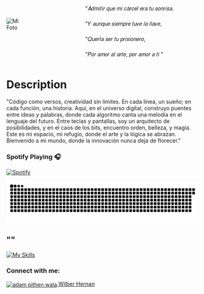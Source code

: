 <div style="display: flex; align-items: center;">
  <!-- Imagen a la izquierda -->
  <img src="https://drive.google.com/uc?id=1C8diWt_NLdBsOETRP5Rmsz-WRtV6L5mw" alt="Mi Foto">

  <!-- Poema a la derecha -->
  <div style="max-width: 500px;">
    <p>
      <br>
      ﾠﾠﾠﾠﾠﾠﾠﾠﾠﾠﾠﾠﾠﾠﾠﾠﾠﾠﾠﾠﾠﾠﾠﾠﾠﾠﾠﾠﾠﾠﾠﾠﾠﾠﾠﾠﾠﾠﾠﾠﾠﾠﾠﾠﾠﾠﾠﾠﾠ "𝐴𝑑𝑚𝑖𝑡𝑖𝑟 𝑞𝑢𝑒 𝑚𝑖 𝑐𝑎́𝑟𝑐𝑒𝑙 𝑒𝑟𝑎 𝑡𝑢 𝑠𝑜𝑛𝑟𝑖𝑠𝑎.<br>
      ﾠﾠﾠﾠﾠﾠﾠﾠﾠﾠﾠﾠﾠﾠﾠﾠﾠﾠﾠﾠﾠﾠﾠﾠﾠﾠﾠﾠﾠﾠﾠﾠﾠﾠﾠﾠﾠﾠﾠﾠﾠﾠﾠﾠﾠﾠﾠﾠﾠ "𝑌 𝑎𝑢𝑛𝑞𝑢𝑒 𝑠𝑖𝑒𝑚𝑝𝑟𝑒 𝑡𝑢𝑣𝑒 𝑙𝑎 𝑙𝑙𝑎𝑣𝑒,<br>
      ﾠﾠﾠﾠﾠﾠﾠﾠﾠﾠﾠﾠﾠﾠﾠﾠﾠﾠﾠﾠﾠﾠﾠﾠﾠﾠﾠﾠﾠﾠﾠﾠﾠﾠﾠﾠﾠﾠﾠﾠﾠﾠﾠﾠﾠﾠﾠﾠﾠ "𝑄𝑢𝑒𝑟𝑖́𝑎 𝑠𝑒𝑟 𝑡𝑢 𝑝𝑟𝑖𝑠𝑖𝑜𝑛𝑒𝑟𝑜,<br>
      ﾠﾠﾠﾠﾠﾠﾠﾠﾠﾠﾠﾠﾠﾠﾠﾠﾠﾠﾠﾠﾠﾠﾠﾠﾠﾠﾠﾠﾠﾠﾠﾠﾠﾠﾠﾠﾠﾠﾠﾠﾠﾠﾠﾠﾠﾠﾠﾠﾠ "𝑃𝑜𝑟 𝑎𝑚𝑜𝑟 𝑎𝑙 𝑎𝑟𝑡𝑒, 𝑝𝑜𝑟 𝑎𝑚𝑜𝑟 𝑎 𝑡𝑖 "
    </p>
  </div>
</div>

<h1>Description</h1>
<p>
  "Código como versos, creatividad sin límites. En cada línea, un sueño; en cada función, una historia. 
  Aquí, en el universo digital, construyo puentes entre ideas y palabras, donde cada algoritmo canta una melodía en el lenguaje del futuro.
  Entre teclas y pantallas, soy un arquitecto de posibilidades, y en el caos de los bits, encuentro orden, belleza, y magia.
  Este es mi espacio, mi refugio, donde el arte y la lógica se abrazan. Bienvenido a mi mundo, donde la innovación nunca deja de florecer."
</p>

### Spotify Playing 🎧
[![Spotify](https://novatorem.visualbean.vercel.app/api/spotify)](https://open.spotify.com/user/1112981871)

![snake gif](https://github.com/TekyaygilFethi/TekyaygilFethi/blob/output/github-contribution-grid-snake.svg)

<h2> "" </h2>
<p>
  <!-- Contenedor para los iconos, para evitar que se desajusten -->
    <a href="https://skillicons.dev">
      <img src="https://skillicons.dev/icons?i=js,html,css,androidstudio,idea,java,kotlin,laravel,linux,mysql,mongodb,pr" alt="My Skills">
    </a>
</p>
<h3 align="left">Connect with me:</h3>
<p align="left">
 
  <a href="https://fb.com/adam pithen wala" target="blank"><img align="center"
      src="https://raw.githubusercontent.com/rahuldkjain/github-profile-readme-generator/master/src/images/icons/Social/facebook.svg"
      alt="adam pithen wala" height="30" width="40" /> Wilber Hernan</a>
 
</p>
